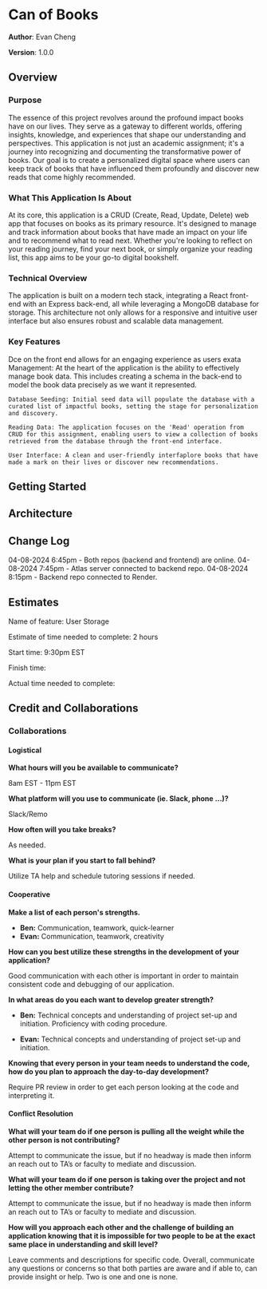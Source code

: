# Can of Books

**Author**:
Evan Cheng  

**Version**: 1.0.0

## Overview

### Purpose

The essence of this project revolves around the profound impact books have on our lives. They serve as a gateway to different worlds, offering insights, knowledge, and experiences that shape our understanding and perspectives. This application is not just an academic assignment; it's a journey into recognizing and documenting the transformative power of books. Our goal is to create a personalized digital space where users can keep track of books that have influenced them profoundly and discover new reads that come highly recommended.

### What This Application Is About  

At its core, this application is a CRUD (Create, Read, Update, Delete) web app that focuses on books as its primary resource. It's designed to manage and track information about books that have made an impact on your life and to recommend what to read next. Whether you're looking to reflect on your reading journey, find your next book, or simply organize your reading list, this app aims to be your go-to digital bookshelf.

### Technical Overview  

The application is built on a modern tech stack, integrating a React front-end with an Express back-end, all while leveraging a MongoDB database for storage. This architecture not only allows for a responsive and intuitive user interface but also ensures robust and scalable data management.

### Key Features

Dce on the front end allows for an engaging experience as users exata Management: At the heart of the application is the ability to effectively manage book data. This includes creating a schema in the back-end to model the book data precisely as we want it represented.

    Database Seeding: Initial seed data will populate the database with a curated list of impactful books, setting the stage for personalization and discovery.

    Reading Data: The application focuses on the 'Read' operation from 
    CRUD for this assignment, enabling users to view a collection of books retrieved from the database through the front-end interface.

    User Interface: A clean and user-friendly interfaplore books that have made a mark on their lives or discover new recommendations.

## Getting Started

## Architecture

## Change Log  

04-08-2024 6:45pm - Both repos (backend and frontend) are online.
04-08-2024 7:45pm - Atlas server connected to backend repo.
04-08-2024 8:15pm - Backend repo connected to Render.

## Estimates

Name of feature: User Storage

Estimate of time needed to complete: 2 hours

Start time:  9:30pm EST

Finish time:  

Actual time needed to complete:  

## Credit and Collaborations

### Collaborations  

#### Logistical

**What hours will you be available to communicate?**  

8am EST - 11pm EST

**What platform will you use to communicate (ie. Slack, phone …)?**  

Slack/Remo

**How often will you take breaks?**  

As needed.

**What is your plan if you start to fall behind?**  

Utilize TA help and schedule tutoring sessions if needed.

#### Cooperative

**Make a list of each person's strengths.**  

- **Ben:** Communication, teamwork, quick-learner
- **Evan:** Communication, teamwork, creativity

**How can you best utilize these strengths in the development of your application?**  

Good communication with each other is important in order to maintain consistent code and debugging of our application.

**In what areas do you each want to develop greater strength?**  

- **Ben:** Technical concepts and understanding of project set-up and initiation. Proficiency with coding procedure.

- **Evan:** Technical concepts and understanding of project set-up and initiation.

**Knowing that every person in your team needs to understand the code, how do you plan to approach the day-to-day development?**  

Require PR review in order to get each person looking at the code and interpreting it.

#### Conflict Resolution

**What will your team do if one person is pulling all the weight while the other person is not contributing?**  

Attempt to communicate the issue, but if no headway is made then inform an reach out to TA’s or faculty to mediate and discussion.

**What will your team do if one person is taking over the project and not letting the other member contribute?**  

Attempt to communicate the issue, but if no headway is made then inform an reach out to TA’s or faculty to mediate and discussion.

**How will you approach each other and the challenge of building an application knowing that it is impossible for two people to be at the exact same place in understanding and skill level?**  

Leave comments and descriptions for specific code. Overall, communicate any questions or concerns so that both parties are aware and if able to, can provide insight or help. Two is one and one is none.
